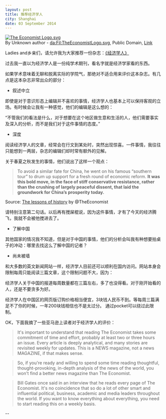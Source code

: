 ```yaml
---
layout: post
title: 推荐经济学人
city: Shanghai
date: 03 September 2014
---
```



<p><a href="https://commons.wikimedia.org/wiki/File:The_Economist_Logo.svg#/media/File:The_Economist_Logo.svg"><img src="https://upload.wikimedia.org/wikipedia/commons/thumb/6/65/The_Economist_Logo.svg/1200px-The_Economist_Logo.svg.png" alt="The Economist Logo.svg"></a><br>By <span lang="en">Unknown author</span> - <a href="https://da.wikipedia.org/wiki/Fil:TheEconomistLogo.svg" class="extiw" title="da:Fil:TheEconomistLogo.svg">da:Fil:TheEconomistLogo.svg</a>, Public Domain, <a href="https://commons.wikimedia.org/w/index.php?curid=73372681">Link</a></p>

Ladies and乡亲们，请允许我为大家推荐一份杂志：<a href="http://www.economist.com/">《经济学人》</a>

过去我一直以为经济学人是一份纯学术期刊，看名字就是经济学家看的东西。

如果学术意味着无聊和脱离实际的学院气，那绝对不适合用来评价这本杂志。有几点是这本杂志非常出众的部分：

- 叙述中立

即使是对于意识形态上编辑并不喜欢的事情，经济学人也基本上可以保持客观的立场。有时候会让我有一种感觉，他们的编辑是这么想的：

“不管我们的看法是什么，对于想要在这个地区做生意和生活的人，他们需要事实及深入的分析，而不是我们对于这件事情的态度。”

- 深度

阅读经济学人的文章，经常会在行文到某处时，突然出现惊喜。一件事情，我往往只能想到一两层，杂志的编辑们却时常有额外的见解。

关于春夏之秋发生的事情，他们说出了这样一个观点：

> To avoid a similar fate for China, he went on his famous “southern tour” to drum up support for a fresh round of economic reform. **It was this bold move, in the face of stiff conservative resistance, rather than the crushing of largely peaceful dissent, that laid the groundwork for China’s prosperity today.**

Source: [The lessons of history](https://www.economist.com/china/2014/06/03/the-lessons-of-history) by @TheEconomist

请特别注意第二句话。以后再有搅屎棍说，因为这件事情，才有了今天的经济腾飞，我就不会被他搅进去了。

- 了解中国

其他国家的情况我不知道，但是对于中国的事情，他们的分析会叫我有种想要拍桌子的冲动：哪里去找这么了解中国的记者？

- 尚未被墙

和大多数的英文新闻网站一样，经济学人目前还可以顺利在国内访问。网站本身会限制每周只能阅读三篇文章，这个限制问题不大，因为：

经济学人关于中国的报道每周数量都在三篇左右，多了也没得看。对于刚开始看的人，还是不要贪多为好。

经济学人在中国区的网页版订购价格相当便宜，3块钱人民币不到。等每周三篇满足不了你的时候，一年200块钱相信也不是太过分。
通过pocket可以绕过此限制。

OK，下面我摘了一些亚马逊上读者对于经济学人的评价：

> It's important to understand that reading The Economist takes some commitment of time and effort, probably at least two or three hours an issue. Every article is deeply analytical, and many stories are revisited weekly for updates. This is a NEWS magazine, not a news MAGAZINE, if that makes sense.

> So, if you're ready and willing to spend some time reading thoughtful, thought-provoking, in-depth analysis of the news of the world, you won't find a better news magazine than The Economist.

> Bill Gates once said in an interview that he reads every page of The Economist. It's no coincidence that so do a lot of other smart and influential political, business, academic and media leaders throughout the world. If you want to know everything about everything, you need to start reading this on a weekly basis.

--
